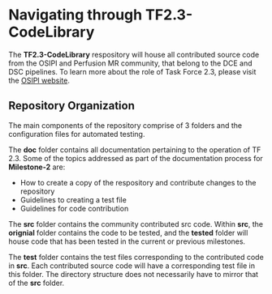 # Navigating through TF2.3-CodeLibrary

The **TF2.3-CodeLibrary** respository will house all contributed source code from the OSIPI and Perfusion MR community, that belong to the DCE and DSC pipelines. To learn more about the role of Task Force 2.3, please visit the [OSIPI website](https://www.osipi.org/task-force-2-3/).

## Repository Organization

The main components of the repository comprise of 3 folders and the configuration files for automated testing. 

The **doc** folder contains all documentation pertaining to the operation of TF 2.3. Some of the topics addressed as part of the documentation process for **Milestone-2** are:

*   How to create a copy of the respository and contribute changes to the repository
*   Guidelines to creating a test file
*   Guidelines for code contribution

The **src** folder contains the community contributed src code. Within **src**, the **orignial** folder contains the code to be tested, and the **tested** folder will house code that has been tested in the current or previous milestones.

The **test** folder contains the test files corresponding to the contributed code in **src**. Each contributed source code will have a corresponding test file in this folder. The directory structure does not necessarily have to mirror that of the **src** folder. 


